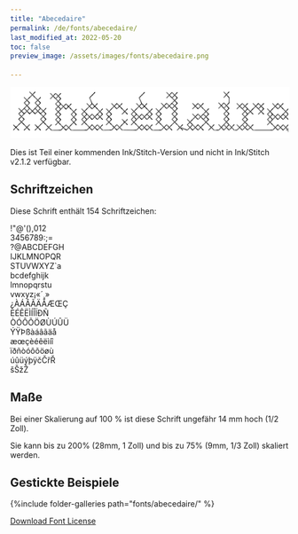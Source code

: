 ```yaml
---
title: "Abecedaire"
permalink: /de/fonts/abecedaire/
last_modified_at: 2022-05-20
toc: false
preview_image: /assets/images/fonts/abecedaire.png

---
```


![Abecedaire](/assets/images/fonts/abecedaire.png)

Dies ist Teil einer kommenden Ink/Stitch-Version und nicht in Ink/Stitch v2.1.2 verfügbar.

## Schriftzeichen

Diese Schrift enthält 154 Schriftzeichen:

	
!"@'(),012 <br>
3456789:;= <br>
?@ABCDEFGH <br>
IJKLMNOPQR<br>
STUVWXYZ`a<br>
bcdefghijk<br>
lmnopqrstu<br>
vwxyz¡«´¸»<br>
¿ÀÁÂÃÄÅÆŒÇ<br>
ÈÉÊËÌÍÎÏÐÑ<br>
ÒÓÔÕÖØÙÚÛÜ<br>
ÝŸÞßàáâãäå<br>
æœçèéêëìíî<br>
ïðñòóôõöøù<br>
úûüýþÿčČřŘ<br>
šŠžŽ

## Maße

Bei einer Skalierung auf 100 % ist diese Schrift ungefähr 14 mm hoch (1/2 Zoll). 

Sie kann bis zu 200% (28mm, 1 Zoll) und bis zu 75% (9mm, 1/3 Zoll) skaliert werden.


## Gestickte Beispiele

{%include folder-galleries path="fonts/abecedaire/" %}

[Download Font License](https://github.com/inkstitch/inkstitch/tree/main/fonts/abecedaire/LICENSE)
